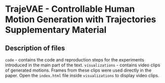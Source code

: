 # TrajeVAE - Controllable Human Motion Generation with Trajectories Supplementary Material

## Description of files
`code` - contains the code and reproduction steps for the experiments
introduced in the main part of the text.
`visualizations` - contains video clips of generated motions. Frames from these
clips were used directly in the paper. Open the `index.html` file inside
`visualizations` to display video clips.